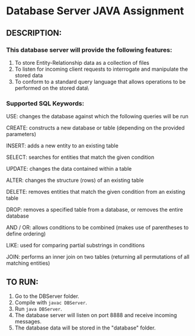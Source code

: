 # Database Server JAVA Assignment


## DESCRIPTION:

### This database server will provide the following features:

1. To store Entity-Relationship data as a collection of files
2. To listen for incoming client requests to interrogate and manipulate the stored data
3. To conform to a standard query language that allows operations to be performed on the stored data\


### Supported SQL Keywords:

USE: changes the database against which the following queries will be run

CREATE: constructs a new database or table (depending on the provided parameters)

INSERT: adds a new entity to an existing table

SELECT: searches for entities that match the given condition

UPDATE: changes the data contained within a table

ALTER: changes the structure (rows) of an existing table

DELETE: removes entities that match the given condition from an existing table

DROP: removes a specified table from a database, or removes the entire database

AND / OR: allows conditions to be combined (makes use of parentheses to define ordering)

LIKE: used for comparing partial substrings in conditions

JOIN: performs an inner join on two tables (returning all permutations of all matching entities)


## TO RUN:
1. Go to the DBServer folder.
2. Compile with `javac DBServer`.
3. Run `java DBServer`.
4. The database server will listen on port 8888 and receive incoming messages.
5. The database data will be stored in the "database" folder.

